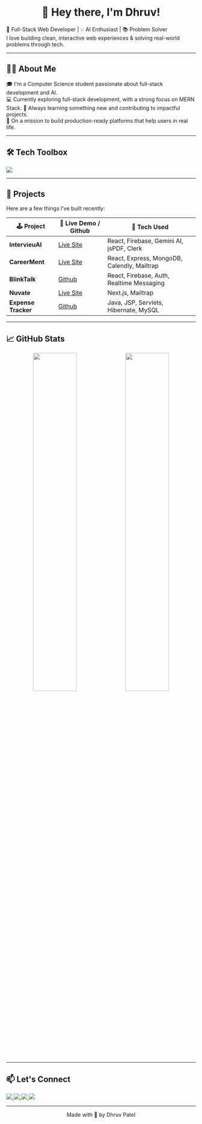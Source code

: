 <h1 align="center">👋 Hey there, I'm Dhruv!</h1>

🚀 Full-Stack Web Developer | 💡 AI Enthusiast | 📚 Problem Solver  
I love building clean, interactive web experiences & solving real-world problems through tech.

---

## 🧑‍💻 About Me

🎓 I'm a Computer Science student passionate about full-stack development and AI.  
💻 Currently exploring full-stack development, with a strong focus on MERN Stack.
🧠 Always learning something new and contributing to impactful projects.  
🎯 On a mission to build production-ready platforms that help users in real life.

---

## 🛠️ Tech Toolbox

<p align="left">
  <img src="https://skillicons.dev/icons?i=react,js,nodejs,express,nextjs,ts,mongodb,java,mysql,firebase,tailwind,vite,vercel,github,vscode" />
</p>

---

## 🚀 Projects

Here are a few things I’ve built recently:

| 🕹️ Project        | 🔗 Live Demo / Github                                    | 📂 Tech Used                                |
|-------------------|---------------------------------------------------|---------------------------------------------|
| **IntervieuAI**   | [Live Site](https://intervieuai.codeofbytes.com)  | React, Firebase, Gemini AI, jsPDF, Clerk    |
| **CareerMent**    | [Live Site](https://careerment.codeofbytes.com)| React, Express, MongoDB, Calendly, Mailtrap |
| **BlinkTalk**     | [Github](https://github.com/dhruv7225/blinktalk) | React, Firebase, Auth, Realtime Messaging   |
| **Nuvate**        | [Live Site](https://nuvatetechnology.com)         | Next.js, Mailtrap             |
| **Expense Tracker** | [Github](https://github.com/dhruv7225/expensetracker)| Java, JSP, Servlets, Hibernate, MySQL       |

---

## 📈 GitHub Stats

<p align="center">
  <img src="https://github-readme-stats.vercel.app/api?username=dhruv7225&show_icons=true&theme=tokyonight&hide_border=true" width="48%" />
  <img src="https://github-readme-streak-stats.herokuapp.com/?user=dhruv7225&theme=tokyonight&hide_border=true" width="48%" />
</p>

---

## 📫 Let's Connect

<p align="left">
  <a href="https://www.linkedin.com/in/dhruv7225/" target="_blank">
    <img src="https://img.shields.io/badge/LinkedIn-blue?style=for-the-badge&logo=linkedin&logoColor=white" />
  </a>
  <a href="mailto:dhruvp7225@gmail.com">
    <img src="https://img.shields.io/badge/Email-red?style=for-the-badge&logo=gmail&logoColor=white" />
  </a>
  <a href="https://leetcode.com/Dhruv001_32/">
    <img src="https://img.shields.io/badge/LeetCode-FFA116?style=for-the-badge&logo=leetcode&logoColor=white" />
  </a>
  <a href="https://github.com/dhruv7225">
    <img src="https://img.shields.io/badge/GitHub-181717?style=for-the-badge&logo=github&logoColor=white" />
  </a>
</p>

---

<p align="center">Made with 💙 by Dhruv Patel</p>
